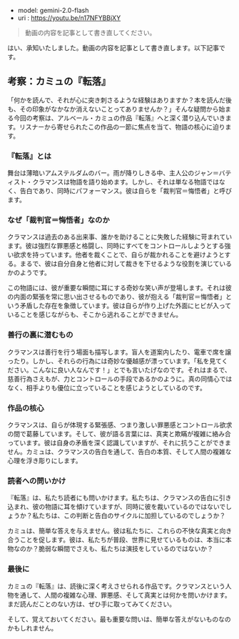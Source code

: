 - model: gemini-2.0-flash
- uri  : https://youtu.be/n17NFYBBjXY

> 動画の内容を記事として書き直してください。

はい、承知いたしました。動画の内容を記事として書き直します。以下記事です。

## 考察：カミュの『転落』

「何かを読んで、それが心に突き刺さるような経験はありますか？本を読んだ後も、その印象がなかなか消えないことってありませんか？」そんな疑問から始まる今回の考察は、アルベール・カミュの作品『転落』へと深く潜り込んでいきます。リスナーから寄せられたこの作品の一節に焦点を当て、物語の核心に迫ります。

### 『転落』とは

舞台は薄暗いアムステルダムのバー。雨が降りしきる中、主人公のジャン＝バティスト・クラマンスは物語を語り始めます。しかし、それは単なる物語ではなく、告白であり、同時にパフォーマンス。彼は自らを「裁判官＝悔悟者」と呼びます。

### なぜ「裁判官＝悔悟者」なのか

クラマンスは過去のある出来事、誰かを助けることに失敗した経験に苛まれています。彼は強烈な罪悪感と格闘し、同時にすべてをコントロールしようとする強い欲求を持っています。他者を裁くことで、自らが裁かれることを避けようとする。まるで、彼は自分自身と他者に対して裁きを下せるような役割を演じているかのようです。

この物語には、彼が重要な瞬間に耳にする奇妙な笑い声が登場します。それは彼の内面の緊張を常に思い出させるものであり、彼が抱える「裁判官＝悔悟者」という矛盾した存在を象徴しています。彼は自らが作り上げた外面にヒビが入っていることを感じながらも、そこから逃れることができません。

### 善行の裏に潜むもの

クラマンスは善行を行う場面も描写します。盲人を道案内したり、電車で席を譲ったり。しかし、それらの行為には奇妙な優越感が漂っています。「私を見てください。こんなに良い人なんです！」とでも言いたげなのです。それはまるで、慈善行為さえもが、力とコントロールの手段であるかのように。真の同情心ではなく、相手よりも優位に立っていることを感じようとしているのです。

### 作品の核心

クラマンスは、自らが体現する緊張感、つまり激しい罪悪感とコントロール欲求の間で葛藤しています。そして、彼が語る言葉には、真実と欺瞞が複雑に絡み合っています。彼は自身の矛盾を深く認識していますが、それに抗うことができません。カミュは、クラマンスの告白を通して、告白の本質、そして人間の複雑な心理を浮き彫りにします。

### 読者への問いかけ

『転落』は、私たち読者にも問いかけます。私たちは、クラマンスの告白に引き込まれ、彼の物語に耳を傾けていますが、同時に彼を裁いているのではないでしょうか？私たちは、この判断と告白のサイクルに加担しているのでしょうか？

カミュは、簡単な答えを与えません。彼は私たちに、これらの不快な真実と向き合うことを促します。彼は、私たちが普段、世界に見せているものは、本当に本物なのか？脆弱な瞬間でさえも、私たちは演技をしているのではないか？

### 最後に

カミュの『転落』は、読後に深く考えさせられる作品です。クラマンスという人物を通して、人間の複雑な心理、罪悪感、そして真実とは何かを問いかけます。まだ読んだことのない方は、ぜひ手に取ってみてください。

そして、覚えておいてください。最も重要な問いは、簡単な答えがないものなのかもしれません。
